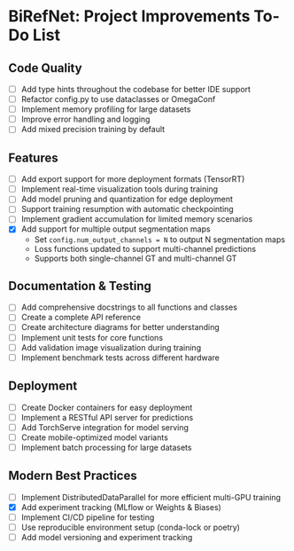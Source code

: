 # BiRefNet: Project Improvements To-Do List

## Code Quality
- [ ] Add type hints throughout the codebase for better IDE support
- [ ] Refactor config.py to use dataclasses or OmegaConf
- [ ] Implement memory profiling for large datasets
- [ ] Improve error handling and logging
- [ ] Add mixed precision training by default

## Features
- [ ] Add export support for more deployment formats (TensorRT)
- [ ] Implement real-time visualization tools during training
- [ ] Add model pruning and quantization for edge deployment
- [ ] Support training resumption with automatic checkpointing
- [ ] Implement gradient accumulation for limited memory scenarios
- [x] Add support for multiple output segmentation maps
  - Set `config.num_output_channels = N` to output N segmentation maps
  - Loss functions updated to support multi-channel predictions
  - Supports both single-channel GT and multi-channel GT

## Documentation & Testing
- [ ] Add comprehensive docstrings to all functions and classes
- [ ] Create a complete API reference
- [ ] Create architecture diagrams for better understanding
- [ ] Implement unit tests for core functions
- [ ] Add validation image visualization during training
- [ ] Implement benchmark tests across different hardware

## Deployment
- [ ] Create Docker containers for easy deployment
- [ ] Implement a RESTful API server for predictions
- [ ] Add TorchServe integration for model serving
- [ ] Create mobile-optimized model variants
- [ ] Implement batch processing for large datasets

## Modern Best Practices
- [ ] Implement DistributedDataParallel for more efficient multi-GPU training
- [x] Add experiment tracking (MLflow or Weights & Biases)
- [ ] Implement CI/CD pipeline for testing
- [ ] Use reproducible environment setup (conda-lock or poetry)
- [ ] Add model versioning and experiment tracking